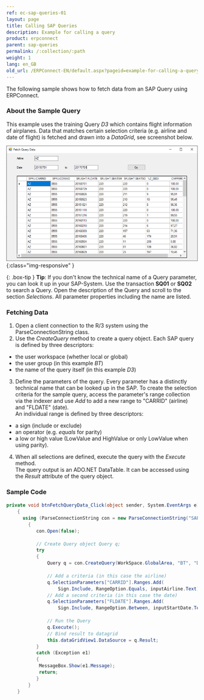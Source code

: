 ```yaml
---
ref: ec-sap-queries-01
layout: page
title: Calling SAP Queries
description: Example for calling a query
product: erpconnect
parent: sap-queries
permalink: /:collection/:path
weight: 1
lang: en_GB
old_url: /ERPConnect-EN/default.aspx?pageid=example-for-calling-a-query
---
```


The following sample shows how to fetch data from an SAP Query using ERPConnect.

### About the Sample Query
This example uses the training Query *D3* which contains flight information of airplanes. 
Data that matches certain selection criteria (e.g. airline and date of flight) is fetched and drawn into a *DataGrid*, see screenshot below. 

![SAP-Query-Execution](/img/content/SAP-Query-Execution.png){:class="img-responsive" }

{: .box-tip }
**Tip**: If you don't know the technical name of a Query parameter, you can look it up in your SAP-System.
Use the transaction **SQ01** or **SQ02** to search a Query. Open the description of the Query and scroll to the section *Selections*.
All parameter properties including the name are listed.

### Fetching Data 

1. Open a client connection to the R/3 system using the ParseConnectionString class.
2. Use the *CreateQuery* method to create a query object. 
Each SAP query is defined by three descriptors: 
- the user workspace (whether local or global)
- the user group (in this example *BT*)
- the name of the query itself (in this example *D3*)
3. Define the parameters of the query. Every parameter has a distinctly technical name that can be looked up in the SAP. 
To create the selection criteria for the sample query, access the parameter's range collection via the indexer and use *Add* to add a new range to "CARRID" (airline) and "FLDATE" (date). <br>
An individual range is defined by three descriptors:
- a sign (include or exclude)
- an operator (e.g. *equals* for parity) 
- a low or high value (LowValue and HighValue or only LowValue when using parity).  
4. When all selections are defined, execute the query with the *Execute* method. <br>
The query output is an ADO.NET DataTable. It can be accessed using the *Result* attribute of the query object.

### Sample Code
```csharp
private void btnFetchQueryData_Click(object sender, System.EventArgs e)
    {
      using (ParseConnectionString con = new ParseConnectionString("SAPServer", 00, "SAPUser", "Password", "EN", "800"))
        { 
           con.Open(false);
 
           // Create Query object Query q; 
           try
           {
               Query q = con.CreateQuery(WorkSpace.GlobalArea, "BT", "D3");

               // Add a criteria (in this case the airline) 
               q.SelectionParameters["CARRID"].Ranges.Add(
                   Sign.Include, RangeOption.Equals, inputAirline.Text);
               // Add a second criteria (in this case the date) 
               q.SelectionParameters["FLDATE"].Ranges.Add(
                   Sign.Include, RangeOption.Between, inputStartDate.Text, inputEndDate.Text);

               // Run the Query 
               q.Execute();
               // Bind result to datagrid 
               this.dataGridView1.DataSource = q.Result;
           }
           catch (Exception e1)
           {
            MessageBox.Show(e1.Message);
            return;
           }
        }
    }
```

<!---
<br>
<details>
<summary>Click to open VB example.</summary>
{% highlight visualbasic %}
Using con As New ParseConnectionString
            con.UserName = "erpconnect"
            con.Password = "pass"
            con.Language = "DE"
            con.Client = "800"
            con.Host = "sapserver"
            con.SystemNumber = 11
 
            con.Open(False)
 
            ' Create Query object 
            Dim q As Query
            Try
                q = con.CreateQuery(WorkSpace.GlobalArea, _
                   "/SAPQUERY/MB", "MEBESTWERTAN")
            Catch e1 As Exception
                MessageBox.Show(e1.Message)
                Exit Sub
            End Try
 
            ' Add a criteria (in this case the material number) 
            q.SelectionParameters("SP$00017").Ranges.Add( _
               Sign.Include, RangeOption.Equals, "100-100")
 
            ' Add a second criteria (in this case the currency) 
            q.SelectionParameters("S_WAERS").Ranges.Add( _
               Sign.Include, RangeOption.Equals, "EUR")
 
            ' Run the Query 
            q.Execute()
 
            ' Bind result to datagrid 
            dataGrid1.DataSource = q.Result
        End Using
{% endhighlight %}
</details>
<br>
-->
